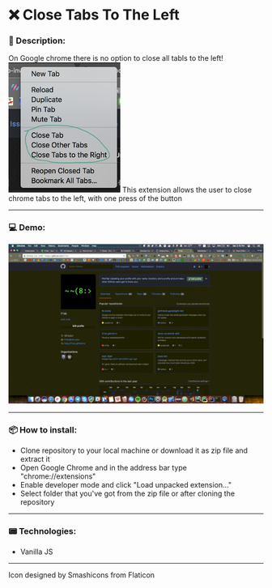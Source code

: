 # ❌ Close Tabs To The Left

### 📝 Description:

On Google chrome there is no option to close all tabls to the left!
<img src="https://raw.githubusercontent.com/fr1sk/chrome-close-to-the-left/master/git-resources/chrome.png" width="221" height="257">
This extension allows the user to close chrome tabs to the left, with one press of the button

------
### 💻 Demo:

![alt tag](https://raw.githubusercontent.com/fr1sk/chrome-close-to-the-left/master/git-resources/demo.gif )

------
### 📦 How to install:

* Clone repository to your local machine or download it as zip file and extract it
* Open Google Chrome and in the address bar type "chrome://extensions"
* Enable developer mode and click "Load unpacked extension..."
* Select folder that you've got from the zip file or after cloning the repository

------
### 📟 Technologies:

* Vanilla JS

------

Icon designed by Smashicons from Flaticon
